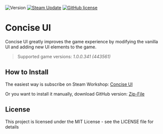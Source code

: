 ![Version](https://img.shields.io/badge/version-1.4.6-blue)
[![Steam Update](https://img.shields.io/badge/steam-up%20to%20date-green)](https://steamcommunity.com/sharedfiles/filedetails/?id=1671978687)
[![GitHub license](https://img.shields.io/github/license/JLMin/ConciseUI)](https://github.com/JLMin/ConciseUI/blob/master/LICENSE)

# Concise UI

Concise UI greatly improves the game experience by modifying the vanilla UI and adding new UI elements to the game.

> Supported game versions: _1.0.0.341 (443561)_

## How to Install

The easiest way is subscribe on Steam Workshop: [Concise UI](https://steamcommunity.com/sharedfiles/filedetails/?id=1671978687)

Or you want to install it manually, download GitHub version: [Zip-File](https://github.com/JLMin/ConciseUI/archive/master.zip)

## License

This project is licensed under the MIT License - see the LICENSE file for details
